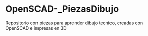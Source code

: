 # OpenSCAD-_PiezasDibujo

Repositorio con piezas para aprender dibujo tecnico, creadas con OpenSCAD e impresas en 3D
